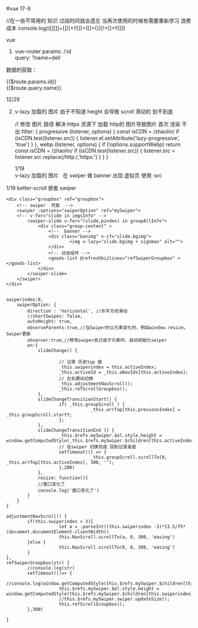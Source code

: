 #vue 17-9

//在一些不常用的 知识 过段时间就会遗忘 当再次使用的时候有需要重新学习 浪费成本
console.log(([][]]+[])[+!![]]+([]+{})[!+[]+!![]])

vue

1. vue-router
   params: /:id  
    query: ?name=dell

数据的获取：
<div>{{$route.params.id}}</div>
<div>{{$route.query.name}}</div>

12/29

2. v-lazy 加载的 图片 由于不知道 height 会导致 scroll 滑动的 划不到底

      // 修改 图片 路径  解决 https 资源下 加载 http的 图片导致图片 首次 渲染 不出
           filter: {
               progressive (listener, options) {
               const isCDN = /zhaolin/
                   if (isCDN.test(listener.src)) {
                       listener.el.setAttribute('lazy-progressive', 'true')
                   }
               },
               webp (listener, options) {
                   if (!options.supportWebp) return
                   const isCDN = /zhaolin/
                   if (isCDN.test(listener.src)) {
                       listener.src = listener.src.replace(/http\:/,'https:')
                   }
               }
           }

   1/19  
    v-lazy 加载的 图片   在 swiper 做 banner 出现 虚拟页 使用 :src

1/19
better-scroll 嵌套 swiper

    <div class="groupbox" ref="groupbox">
        <!-- swiper  页面  -->
        <swiper :options="swiperOption" ref="mySwiper">
        <!-- v-for="slide in imgsInfo" -->
            <swiper-slide v-for="(slide,pindex) in groupAllInfo">
                <div class="group-centent" >
                    <!--  banner -->
                    <div class="banimg" v-if="slide.bgimg">
                            <img v-lazy="slide.bgimg + signmax" alt="">
                    </div>
                    <!-- 动态组件 -->
                    <goods-list @refreshbizlines="refSwiperGroupbox" ></goods-list>
                </div>
            </swiper-slide>
        </swiper>
    </div>


    swiperindex:0,
        swiperOption: {
            direction : 'horizontal', //水平方向滑动
            //shortSwipes: false,
            autoHeight: true,
            observeParents:true,//当Swiper的父元素变化时，例如window.resize，Swiper更新
            observer:true,//修改swiper自己或子元素时，自动初始化swiper
            on:{
                slideChange() {

                        // 记录 历史top 值
                        _this.swiperindex = this.activeIndex;
                        _this.activeId = _this.aNavIds[this.activeIndex];
                        // 左右挪动切换
                        _this.adjustmentNavScroll();
                        _this.refScrollGroupbox();
                },
                slideChangeTransitionStart() {
                        if( _this.groupScroll ) {
                                    _this.arrTop[this.previousIndex] = _this.groupScroll.startY;
                        };
                },
                slideChangeTransitionEnd () {
                        _this.$refs.mySwiper.$el.style.height = window.getComputedStyle(_this.$refs.mySwiper.$children[this.activeIndex].$el).height
                        // 在swiper 切换完成 回到记录高度  
                        setTimeout(() => {
                                    _this.groupScroll.scrollTo(0, _this.arrTop[this.activeIndex], 300, '');
                        },200)
                },
                resize: function(){
                //窗口变化了
                console.log('窗口变化了')
            }
        }
    }

    adjustmentNavScroll() {
            if(this.swiperindex > 3){
                        let a = -parseInt((this.swiperindex -3)*13.5/75*(document.documentElement.clientWidth))
                        this.NavScroll.scrollTo(a, 0, 300, 'easing')
            }else {
                        this.NavScroll.scrollTo(0, 0, 300, 'easing')
            }
    },
    refSwiperGroupbox(str) {
            //console.log(str)
            setTimeout(()=> {
                        //console.log(window.getComputedStyle(this.$refs.mySwiper.$children[this.swiperindex].$el).height)
                        this.$refs.mySwiper.$el.style.height = window.getComputedStyle(this.$refs.mySwiper.$children[this.swiperindex].$el).height;
                        //this.$refs.mySwiper.swiper.updateSize();
                        this.refScrollGroupbox();
            },300)

    }


